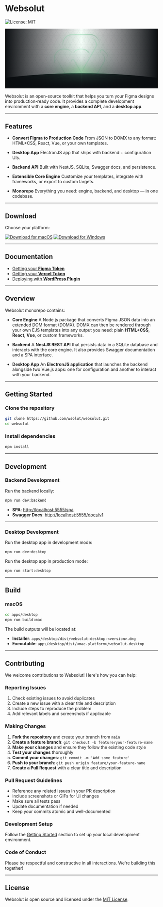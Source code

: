 # Websolut

[![License: MIT](https://img.shields.io/badge/License-MIT-blue.svg)](LICENSE)

<!-- Change later with our Websolut banner image -->
![Websolut](/docs/assets/banner.png)

Websolut is an open-source toolkit that helps you turn your Figma designs into production-ready code.
It provides a complete development environment with a **core engine**, a **backend API**, and a **desktop app**.

---

## Features

- **Convert Figma to Production Code**
  From JSON to DOMX to any format: HTML+CSS, React, Vue, or your own templates.

- **Desktop App**
  ElectronJS app that ships with backend + configuration UIs.

- **Backend API**
  Built with NestJS, SQLite, Swagger docs, and persistence.

- **Extensible Core Engine**
  Customize your templates, integrate with frameworks, or export to custom targets.

- **Monorepo**
  Everything you need: engine, backend, and desktop — in one codebase.

---

## Download

Choose your platform:

[![Download for macOS](https://img.shields.io/badge/⬇️_Download-macOS-black?logo=apple&style=for-the-badge)](https://github.com/wsolut/websolut/releases/latest)
[![Download for Windows](https://img.shields.io/badge/⬇️_Download-Windows-blue?logo=windows&style=for-the-badge)](https://github.com/wsolut/websolut/releases/latest)

---

## Documentation

- [Getting your **Figma Token**](docs/FIGMA_TOKEN.md)
- [Getting your **Vercel Token**](docs/VERCEL_TOKEN.md)
- [Deploying with **WordPress Plugin**](WORDPRESS.md)

---

## Overview

Websolut monorepo contains:

- **Core Engine**
  A Node.js package that converts Figma JSON data into an extended DOM format (DOMX).
  DOMX can then be rendered through your own EJS templates into any output you need:
  plain **HTML+CSS**, **React**, **Vue**, or custom frameworks.

- **Backend**
  A **NestJS REST API** that persists data in a SQLite database and interacts with the core engine.
  It also provides Swagger documentation and a SPA interface.

- **Desktop App**
  An **ElectronJS application** that launches the backend alongside two Vue.js apps:
  one for configuration and another to interact with your backend.

---

## Getting Started

### Clone the repository

```bash
git clone https://github.com/wsolut/websolut.git
cd websolut
````

### Install dependencies

```bash
npm install
```

---

## Development

### Backend Development

Run the backend locally:

```bash
npm run dev:backend
```

* **SPA**: [http://localhost:5555/spa](http://localhost:5555/spa)
* **Swagger Docs**: [http://localhost:5555/docs/v1](http://localhost:5555/docs/v1)

---

### Desktop Development

Run the desktop app in development mode:

```bash
npm run dev:desktop
```

Run the desktop app in production mode:

```bash
npm run start:desktop
```

---

## Build

### macOS

```bash
cd apps/desktop
npm run build:mac
```

The build outputs will be located at:

* **Installer**: `apps/desktop/dist/websolut-desktop-<version>.dmg`
* **Executable**: `apps/desktop/dist/<mac-platform>/websolut-desktop`

---

## Contributing

We welcome contributions to Websolut! Here's how you can help:

### Reporting Issues

1. Check existing issues to avoid duplicates
2. Create a new issue with a clear title and description
3. Include steps to reproduce the problem
4. Add relevant labels and screenshots if applicable

### Making Changes

1. **Fork the repository** and create your branch from `main`
2. **Create a feature branch**: `git checkout -b feature/your-feature-name`
3. **Make your changes** and ensure they follow the existing code style
4. **Test your changes** thoroughly
5. **Commit your changes**: `git commit -m 'Add some feature'`
6. **Push to your branch**: `git push origin feature/your-feature-name`
7. **Create a Pull Request** with a clear title and description

### Pull Request Guidelines

* Reference any related issues in your PR description
* Include screenshots or GIFs for UI changes
* Make sure all tests pass
* Update documentation if needed
* Keep your commits atomic and well-documented

### Development Setup

Follow the [Getting Started](#getting-started) section to set up your local development environment.

### Code of Conduct

Please be respectful and constructive in all interactions. We're building this together!

---

## License

Websolut is open source and licensed under the [MIT License](LICENSE).
